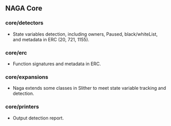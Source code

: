 ## NAGA Core

### core/detectors 

- State variables detection, including owners, Paused, black/whiteList, and metadata in ERC (20, 721, 1155).

### core/erc

- Function signatures and metadata in ERC.

### core/expansions

- Naga extends some classes in Slither to meet state variable tracking and detection.

### core/printers

- Output detection report.